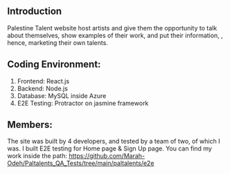 ## Introduction
Palestine Talent website host artists and give them the opportunity to talk about themselves, show examples of their work, and put their information, , hence, marketing their own talents. 


## Coding Environment: 

1.	Frontend: React.js
2.	Backend: Node.js
3.	Database: MySQL inside Azure 
4.	E2E Testing: Protractor on jasmine framework

## Members:

The site was built by 4 developers, and tested by a team of two, of which I was.
I built E2E testing for Home page & Sign Up page.
You can find my work inside the path:
https://github.com/Marah-Odeh/Paltalents_QA_Tests/tree/main/paltalents/e2e

